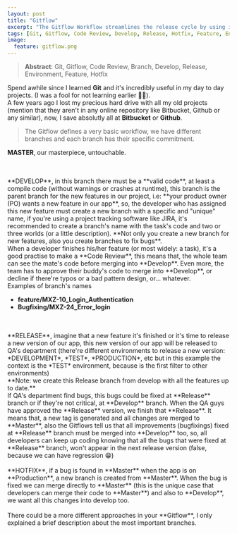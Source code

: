 ```yaml
---
layout: post
title: "Gitflow"
excerpt: "The Gitflow Workflow streamlines the release cycle by using isolated branches for feature development, release preparation, and maintenance."
tags: [Git, Gitflow, Code Review, Develop, Release, Hotfix, Feature, Environment, Branch]
image:
  feature: gitflow.png
---
```


> **Abstract**: Git, Gitflow, Code Review, Branch, Develop, Release, Environment, Feature, Hotfix

Spend awhile since I learned **Git** and it's incredibly useful in my day to day projects. (I was a fool for not learning earlier 🤔🤔).
<br/>
A few years ago I lost my precious hard drive with all my old projects (mention that they aren't in any online repository like Bitbucket, Github or any similar), now, I save absolutly all at **Bitbucket** or **Github**.


> The Gitflow defines a very basic workflow, we have different branches and each branch has their specific commitment.


**MASTER**, our masterpiece, untouchable.

<br/>
<br/>
**DEVELOP**, in this branch there must be a **valid code**, at least a compile code (without warnings or crashes at runtime), this branch is the parent branch for the new
features in our project, i.e: **your product owner (PO) wants a new feature in our app**, so, the developer who has assigned this new feature must create a new branch
with a  specific and "unique" name, if you're using a project tracking software like JIRA, it's recommended to create a branch's name with the task's code and two or three worlds (or a little description). **Not only you create a new branch for new features, also you create branches to fix bugs**.
<br/>
When a developer finishes his/her feature (or most widely: a task), it's a good practise to make a **Code Review**, this means that, the whole team can see the mate's code before merging into **Develop**. Even more, the team has to approve their buddy's code to merge into **Develop**, or decline if there're typos or a bad pattern design, or... whatever.

<br/>
Examples of branch's names

  - **feature/MXZ-10_Login_Authentication**
  - **Bugfixing/MXZ-24_Error_login**

<br/>
<br/>
**RELEASE**, imagine that a new feature it's finished or it's time to release a new version of our app, this new version of our app will be released to QA's department (there're different environments to release a new version: *DEVELOPMENT*, *TEST*, *PRODUCTION*, etc but in this example the context is the *TEST* environment, because is the first filter to other environments)
<br/>
**Note: we create this Release branch from develop with all the features up to date.**

<br/>
If QA's department find bugs, this bugs could be fixed at **Release** branch or if they're not critical, at **Develop** branch. When the QA guys have approved the **Release** version, we finish that **Release**. It means that, a new tag is generated and all changes are merged to **Master**, also the Gitflows tell us that all improvements (bugfixings) fixed at **Release** branch must be merged into **Develop** too, so, all developers can keep up coding knowing that all the bugs that were fixed at **Release** branch, won't appear in the next release version (false, because we can have regression 😁)

<br/>
<br/>
**HOTFIX**, if a bug is found in **Master** when the app is on **Production**, a new branch is created from **Master**. When the bug is fixed we can merge directly to **Master** (this is the unique case that developers can merge their code to **Master**) and also to **Develop**, we want all this changes into develop too.

<br/>
<br/>
There could be a more different approaches in your **Gitflow**, I only explained a brief description about the most important branches.
